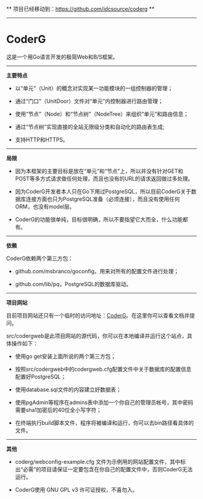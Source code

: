** 项目已经移动到：https://github.com/idcsource/coderg **

------

# CoderG #

这是一个用Go语言开发的极简Web和B/S框架。

------

**主要特点**

+ 以“单元”（Unit）的概念对实现某一功能模块的一组控制器的管理；

+ 通过“门口”（UnitDoor）文件对“单元”内控制器进行路由管理；

+ 使用“节点”（Node）和“节点树”（NodeTree）来组织“单元”和路由信息；

+ 通过“节点树”实现直接的全站无限级分类和自动化的路由表生成;

+ 支持HTTP和HTTPS。

------

**局限**

+ 因为本框架的主要目标是放在“单元”和“节点”上，所以并没有针对GET和POST等多方式请求做任何处理，而且也没有的URL的请求返回做过多处理。

+ 因为CoderG开发者本人只在Go下用过PostgreSQL，所以目前CoderG关于数据库连接方面也只为PostgreSQL准备（必须连接），而且没有使用任何ORM，也没有model层。

+ CoderG的功能很单纯，目标很明确，所以不要指望它大而全，什么功能都有。

------

**依赖**

CoderG依赖两个第三方包：

+ github.com/msbranco/goconfig，用来对所有的配置文件进行处理；

+ github.com/lib/pq，PostgreSQL的数据库驱动。

------

**项目网站**

目前项目网站还只有一个临时的访问地址：[CoderG](http://www.ydmsh.com/shift.php?s=12121)。在这里你可以查看文档并提问。

src/codergweb是此项目网站的源代码，你可以在本地编译并运行这个站点，具体操作如下：

+ 使用go get安装上面所说的两个第三方包；

+ 按照src/codergweb中的codergweb.cfg配置文件中关于数据库的配置信息配置好PostgreSQL；

+ 使用database.sql文件的内容建立好数据表；

+ 使用pgAdmin等程序在admins表中添加一个你自己的管理员帐号，其中密码需要sha1加密后的40位全小写字符；

+ 在终端执行build脚本文件，程序将被编译和运行，你可以去bin路径看具体的文件。

------

**其他**

+ coderg/webconfig-example.cfg 文件为示例用的网站配置文件，其中标出“必需”的项目请保证一定要包含在你自己的配置文件中，否则CoderG无法运行。

+ CoderG使用 GNU GPL v3 许可证授权，不喜勿入。
